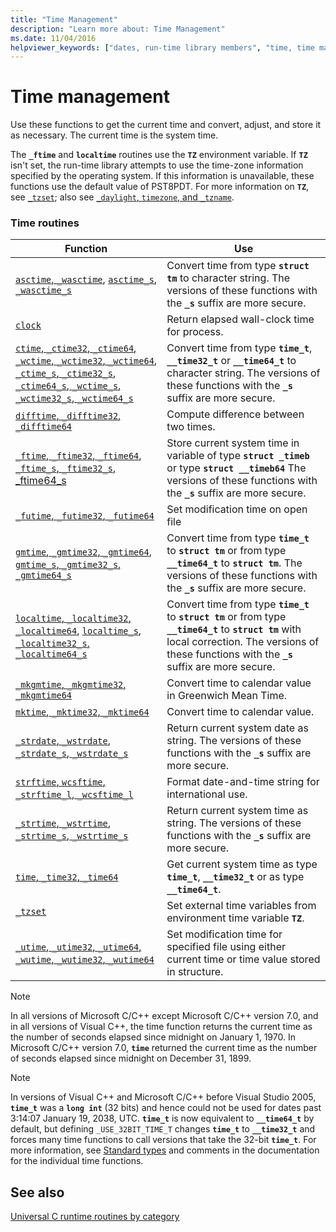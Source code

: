 ```yaml
---
title: "Time Management"
description: "Learn more about: Time Management"
ms.date: 11/04/2016
helpviewer_keywords: ["dates, run-time library members", "time, time management", "date functions", "time functions"]
---
```

# Time management

Use these functions to get the current time and convert, adjust, and store it as necessary. The current time is the system time.

The **`_ftime`** and **`localtime`** routines use the **`TZ`** environment variable. If **`TZ`** isn't set, the run-time library attempts to use the time-zone information specified by the operating system. If this information is unavailable, these functions use the default value of PST8PDT. For more information on **`TZ`**, see [`_tzset`](reference/tzset.md); also see [`_daylight`, `timezone`, and `_tzname`](daylight-dstbias-timezone-and-tzname.md).

### Time routines

| Function | Use |
|---|---|
| [`asctime`, `_wasctime`](reference/asctime-wasctime.md), [`asctime_s`, `_wasctime_s`](reference/asctime-s-wasctime-s.md) | Convert time from type **`struct tm`** to character string. The versions of these functions with the **`_s`** suffix are more secure. |
| [`clock`](reference/clock.md) | Return elapsed wall-clock time for process. |
| [`ctime`, `_ctime32`, `_ctime64`, `_wctime`, `_wctime32`, `_wctime64`](reference/ctime-ctime32-ctime64-wctime-wctime32-wctime64.md), [`_ctime_s`, `_ctime32_s`, `_ctime64_s`, `_wctime_s`, `_wctime32_s`, `_wctime64_s`](reference/ctime-s-ctime32-s-ctime64-s-wctime-s-wctime32-s-wctime64-s.md) | Convert time from type **`time_t`**, **`__time32_t`** or **`__time64_t`** to character string. The versions of these functions with the **`_s`** suffix are more secure. |
| [`difftime`, `_difftime32`, `_difftime64`](reference/difftime-difftime32-difftime64.md) | Compute difference between two times. |
| [`_ftime`, `_ftime32`, `_ftime64`](reference/ftime-ftime32-ftime64.md), [`_ftime_s`, `_ftime32_s`, _ftime64_s](reference/ftime-s-ftime32-s-ftime64-s.md) | Store current system time in variable of type **`struct _timeb`** or type **`struct __timeb64`** The versions of these functions with the **`_s`** suffix are more secure. |
| [`_futime`, `_futime32`, `_futime64`](reference/futime-futime32-futime64.md) | Set modification time on open file |
| [`gmtime`, `_gmtime32`, `_gmtime64`](reference/gmtime-gmtime32-gmtime64.md), [`gmtime_s`, `_gmtime32_s`, `_gmtime64_s`](reference/gmtime-s-gmtime32-s-gmtime64-s.md) | Convert time from type **`time_t`** to **`struct tm`** or from type **`__time64_t`** to **`struct tm`**. The versions of these functions with the **`_s`** suffix are more secure. |
| [`localtime`, `_localtime32`, `_localtime64`](reference/localtime-localtime32-localtime64.md), [`localtime_s`, `_localtime32_s`, `_localtime64_s`](reference/localtime-s-localtime32-s-localtime64-s.md) | Convert time from type **`time_t`** to **`struct tm`** or from type **`__time64_t`** to **`struct tm`** with local correction. The versions of these functions with the **`_s`** suffix are more secure. |
| [`_mkgmtime`, `_mkgmtime32`, `_mkgmtime64`](reference/mkgmtime-mkgmtime32-mkgmtime64.md) | Convert time to calendar value in Greenwich Mean Time. |
| [`mktime`, `_mktime32`, `_mktime64`](reference/mktime-mktime32-mktime64.md) | Convert time to calendar value. |
| [`_strdate`, `_wstrdate`](reference/strdate-wstrdate.md), [`_strdate_s`, `_wstrdate_s`](reference/strdate-s-wstrdate-s.md) | Return current system date as string. The versions of these functions with the **`_s`** suffix are more secure. |
| [`strftime`, `wcsftime`, `_strftime_l`, `_wcsftime_l`](reference/strftime-wcsftime-strftime-l-wcsftime-l.md) | Format date-and-time string for international use. |
| [`_strtime`, `_wstrtime`](reference/strtime-wstrtime.md), [`_strtime_s`, `_wstrtime_s`](reference/strtime-s-wstrtime-s.md) | Return current system time as string. The versions of these functions with the **`_s`** suffix are more secure. |
| [`time`, `_time32`, `_time64`](reference/time-time32-time64.md) | Get current system time as type **`time_t`**, **`__time32_t`** or as type **`__time64_t`**. |
| [`_tzset`](reference/tzset.md) | Set external time variables from environment time variable **`TZ`**. |
| [`_utime`, `_utime32`, `_utime64`, `_wutime`, `_wutime32`, `_wutime64`](reference/utime-utime32-utime64-wutime-wutime32-wutime64.md) | Set modification time for specified file using either current time or time value stored in structure. |

> [!NOTE]
> In all versions of Microsoft C/C++ except Microsoft C/C++ version 7.0, and in all versions of Visual C++, the time function returns the current time as the number of seconds elapsed since midnight on January 1, 1970. In Microsoft C/C++ version 7.0, **`time`** returned the current time as the number of seconds elapsed since midnight on December 31, 1899.

> [!NOTE]
> In versions of Visual C++ and Microsoft C/C++ before Visual Studio 2005, **`time_t`** was a **`long int`** (32 bits) and hence could not be used for dates past 3:14:07 January 19, 2038, UTC. **`time_t`** is now equivalent to **`__time64_t`** by default, but defining `_USE_32BIT_TIME_T` changes **`time_t`** to **`__time32_t`** and forces many time functions to call versions that take the 32-bit **`time_t`**. For more information, see [Standard types](standard-types.md) and comments in the documentation for the individual time functions.

## See also

[Universal C runtime routines by category](run-time-routines-by-category.md)

